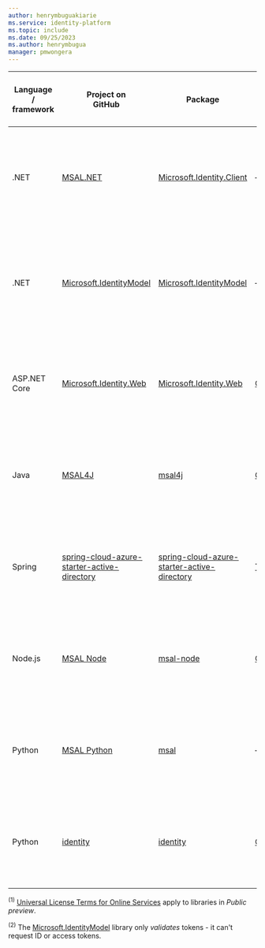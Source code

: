```yaml
---
author: henrymbuguakiarie
ms.service: identity-platform
ms.topic: include
ms.date: 09/25/2023
ms.author: henrymbugua
manager: pmwongera 
---
```

| Language / framework | Project on<br/>GitHub | Package | Getting<br/>started | Sign in users | Access web APIs | Generally available (GA) *or*<br/>Public preview<sup>1</sup> |
|----------------------|-----------------------|---------|---------------------|----------------|-----------------|------------------------------------------------------------|
| .NET | [MSAL.NET](https://github.com/AzureAD/microsoft-authentication-library-for-dotnet) | [Microsoft.Identity.Client](https://www.nuget.org/packages/Microsoft.Identity.Client) | — | ![Library cannot request ID tokens for user sign-in.][n] | ![Library can request access tokens for protected web APIs.][y] | GA |
| .NET | [Microsoft.IdentityModel](https://github.com/AzureAD/azure-activedirectory-identitymodel-extensions-for-dotnet) | [Microsoft.IdentityModel](https://www.nuget.org/packages?q=Microsoft.IdentityModel) | — | ![Library cannot request ID tokens for user sign-in.][n]<sup>2</sup> | ![Library cannot request access tokens for protected web APIs.][n]<sup>2</sup> | GA |
| ASP.NET Core | [Microsoft.Identity.Web](https://github.com/AzureAD/microsoft-identity-web) | [Microsoft.Identity.Web](https://www.nuget.org/packages/Microsoft.Identity.Web) | [Quickstart](../../quickstart-web-app-dotnet-core-sign-in.md) | ![Library can request ID tokens for user sign-in.][y] | ![Library can request access tokens for protected web APIs.][y] | GA |
| Java | [MSAL4J](https://github.com/AzureAD/microsoft-authentication-library-for-java) | [msal4j](https://search.maven.org/artifact/com.microsoft.azure/msal4j) | [Quickstart](../../quickstart-web-app-java-sign-in.md) | ![Library can request ID tokens for user sign-in.][y] | ![Library can request access tokens for protected web APIs.][y] | GA |
| Spring | [spring-cloud-azure-starter-active-directory](https://github.com/Azure/azure-sdk-for-java/tree/spring-cloud-azure-autoconfigure_4.3.0/sdk/spring/spring-cloud-azure-starter-active-directory) | [spring-cloud-azure-starter-active-directory](https://search.maven.org/artifact/com.azure.spring/spring-cloud-azure-starter-active-directory) | [Tutorial](/azure/developer/java/spring-framework/configure-spring-boot-starter-java-app-with-azure-active-directory) | ![Library can request ID tokens for user sign-in.][y] | ![Library can request access tokens for protected web APIs.][y] | GA |
| Node.js | [MSAL Node](https://github.com/AzureAD/microsoft-authentication-library-for-js/tree/dev/lib/msal-node) | [msal-node](https://www.npmjs.com/package/@azure/msal-node) | [Quickstart](../../quickstart-web-app-nodejs-sign-in.md) | ![Library can request ID tokens for user sign-in.][y] | ![Library can request access tokens for protected web APIs.][y] | GA |
| Python | [MSAL Python](https://github.com/AzureAD/microsoft-authentication-library-for-python) | [msal](https://pypi.org/project/msal) | — | ![Library can request ID tokens for user sign-in.][y] | ![Library can request access tokens for protected web APIs.][y] | GA |
| Python | [identity](https://github.com/rayluo/identity) | [identity](https://pypi.org/project/identity/) | [Quickstart](../../quickstart-web-app-python-flask.md) | ![Library can request ID tokens for user sign-in.][y] | ![Library can request access tokens for protected web APIs.][y] | -- |
<!--
| Java | [ScribeJava](https://github.com/scribejava/scribejava) | [ScribeJava 3.2.0](https://github.com/scribejava/scribejava/releases/tag/scribejava-3.2.0) | ![X indicating no.][n] | ![X indicating no.][n] | ![Green check mark.][y] | -- |
| Java | [Gluu oxAuth](https://github.com/GluuFederation/oxAuth) | [oxAuth 3.0.2](https://github.com/GluuFederation/oxAuth/releases/tag/3.0.2) | ![X indicating no.][n] | ![Green check mark.][y] | ![Green check mark.][y] | -- |
| Node.js | [openid-client](https://github.com/panva/node-openid-client/) | [openid-client 2.4.5](https://github.com/panva/node-openid-client/releases/tag/v2.4.5) | ![X indicating no.][n] | ![Green check mark.][y] | ![Green check mark.][y] | -- |
| PHP | [PHP League oauth2-client](https://github.com/thephpleague/oauth2-client) | [oauth2-client 1.4.2](https://github.com/thephpleague/oauth2-client/releases/tag/1.4.2) | ![X indicating no.][n] | ![X indicating no.][n] | ![Green check mark.][y] | -- |
| Ruby | [OmniAuth](https://github.com/omniauth/omniauth) | [omniauth 1.3.1](https://github.com/omniauth/omniauth/releases/tag/v1.3.1)<br/>[omniauth-oauth2 1.4.0](https://github.com/intridea/omniauth-oauth2) | ![X indicating no.][n] | ![X indicating no.][n] | ![Green check mark.][y] | -- |
-->

<sup>(1)</sup> [Universal License Terms for Online Services][preview-tos] apply to libraries in *Public preview*.

<sup>(2)</sup> The [Microsoft.IdentityModel](https://github.com/AzureAD/azure-activedirectory-identitymodel-extensions-for-dotnet) library only *validates* tokens - it can't request ID or access tokens.

<!--Image references-->

[y]: ~/identity-platform/media/common/yes.png
[n]: ~/identity-platform/media/common/no.png

<!--Reference-style links -->

[preview-tos]: https://www.microsoft.com/licensing/terms/product/ForOnlineServices/all
